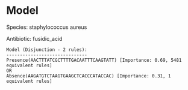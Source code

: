 
# Model

Species: staphylococcus aureus

Antibiotic: fusidic_acid

```
Model (Disjunction - 2 rules):
------------------------------
Presence(AACTTTATCGCTTTTGACAATTTCAAGTATT) [Importance: 0.69, 5481 equivalent rules]
OR
Absence(AAGATGTCTAAGTGAAGCTCACCCATACCAC) [Importance: 0.31, 1 equivalent rules]

```

